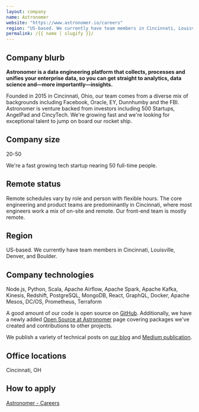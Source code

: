 ```yaml
---
layout: company
name: Astronomer
website: "https://www.astronomer.io/careers"
region: "US-based. We currently have team members in Cincinnati, Louisville, Denver, and Boulder."
permalink: /{{ name | slugify }}/
---
```


## Company blurb

**Astronomer is a data engineering platform that collects, processes and unifies your enterprise data, so you can get straight to analytics, data science and—more importantly—insights.**

Founded in 2015 in Cincinnati, Ohio, our team comes from a diverse mix of backgrounds including Facebook, Oracle, EY, Dunnhumby and the FBI. Astronomer is venture backed from investors including 500 Startups, AngelPad and CincyTech. We're growing fast and we're looking for exceptional talent to jump on board our rocket ship.

## Company size

20-50

We're a fast growing tech startup nearing 50 full-time people.

## Remote status

Remote schedules vary by role and person with flexible hours. The core engineering and product teams are predominantly in Cincinnati, where most engineers work a mix of on-site and remote. Our front-end team is mostly remote.

## Region

US-based. We currently have team members in Cincinnati, Louisville, Denver, and Boulder.

## Company technologies

Node.js, Python, Scala, Apache Airflow, Apache Spark, Apache Kafka, Kinesis, Redshift, PostgreSQL, MongoDB, React, GraphQL, Docker, Apache Mesos, DC/OS, Prometheus, Terraform

A good amount of our code is open source on [GitHub](https://github.com/astronomerio/). Additionally, we have a newly added [Open Source at Astronomer](https://docs.astronomer.io/docs/1.0/guides/open-source/) page covering packages we've created and contributions to other projects.

We publish a variety of technical posts on [our blog](https://www.astronomer.io/blog) and [Medium publication](https://medium.com/the-astronomer-journey/latest).

## Office locations

Cincinnati, OH

## How to apply

[Astronomer - Careers](https://www.astronomer.io/careers/)